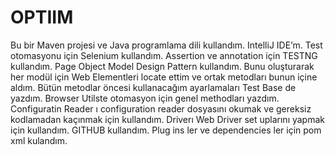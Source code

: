 # OPTIIM


Bu bir Maven projesi ve Java programlama dili kullandım. 
IntelliJ IDE’m. Test otomasyonu için Selenium kullandım. 
Assertion ve annotation için TESTNG kullandım. Page Object Model Design Pattern kullandım. 
Bunu oluşturarak her modül için Web Elementleri locate ettim ve ortak metodları bunun içine aldım. 
Bütün metodlar öncesi kullanacağım ayarlamaları Test Base de yazdım. 
Browser Utilste otomasyon için genel methodları yazdım. 
Configuratin Reader ı configuration reader dosyasını okumak ve gereksiz kodlamadan kaçınmak için kullandım. 
Driverı Web Driver set uplarını yapmak için kullandım. GITHUB kullandım. 
Plug ins ler ve dependencies ler için pom xml kulandım.
